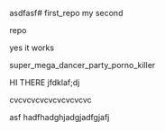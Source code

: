 asdfasf# first_repo
my second

repo

yes it works

super_mega_dancer_party_porno_killer

HI THERE
jfdklaf;dj



cvcvcvcvcvcvcvcvcvc


asf
hadfhadghjadgjadfgjafj